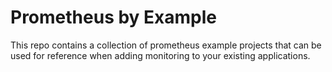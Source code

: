 # Prometheus by Example

This repo contains a collection of prometheus example projects that can be used for reference when adding monitoring
to your existing applications.
